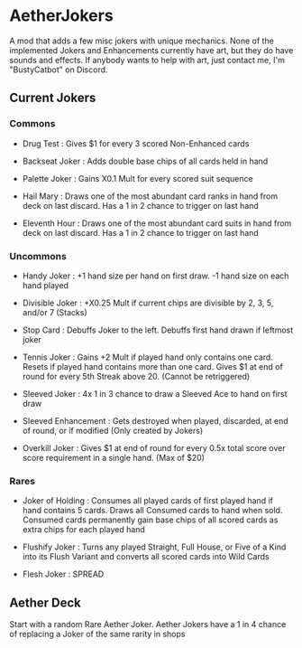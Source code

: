 # AetherJokers
A mod that adds a few misc jokers with unique mechanics. None of the implemented Jokers and Enhancements currently have art, but they do have sounds and effects. If anybody wants to help with art, just contact me, I'm "BustyCatbot" on Discord.

## Current Jokers
### Commons
- Drug Test : Gives $1 for every 3 scored Non-Enhanced cards

- Backseat Joker : Adds double base chips of all cards held in hand

- Palette Joker : Gains X0.1 Mult for every scored suit sequence

- Hail Mary : Draws one of the most abundant card ranks in hand from deck on last discard. Has a 1 in 2 chance to trigger on last hand

- Eleventh Hour : Draws one of the most abundant card suits in hand from deck on last discard. Has a 1 in 2 chance to trigger on last hand

### Uncommons
- Handy Joker : +1 hand size per hand on first draw. -1 hand size on each hand played

- Divisible Joker : +X0.25 Mult if current chips are divisible by 2, 3, 5, and/or 7 (Stacks)

- Stop Card : Debuffs Joker to the left. Debuffs first hand drawn if leftmost joker

- Tennis Joker : Gains +2 Mult if played hand only contains one card. Resets if played hand contains more than one card. Gives $1 at end of round for every 5th Streak above 20. (Cannot be retriggered)

- Sleeved Joker : 4x 1 in 3 chance to draw a Sleeved Ace to hand on first draw
- Sleeved Enhancement : Gets destroyed when played, discarded, at end of round, or if modified (Only created by Jokers)

- Overkill Joker : Gives $1 at end of round for every 0.5x total score over score requirement in a single hand. (Max of $20)

### Rares
- Joker of Holding : Consumes all played cards of first played hand if hand contains 5 cards. Draws all Consumed cards to hand when sold. Consumed cards permanently gain base chips of all scored cards as extra chips for each played hand

- Flushify Joker : Turns any played Straight, Full House, or Five of a Kind into its Flush Variant and converts all scored cards into Wild Cards

- Flesh Joker : SPREAD

## Aether Deck
Start with a random Rare Aether Joker. Aether Jokers have a 1 in 4 chance of replacing a Joker of the same rarity in shops
